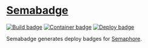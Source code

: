 # [Semabadge][]

[![Build badge][]][build status]
[![Container badge][]][container status]
[![Deploy badge][]][deploy status]

Semabadge generates deploy badges for [Semaphore][].

[Semabadge]: https://github.com/tfausak/semabadge
[Build badge]: http://semabadge.fausak.me/users/tfausak/projects/semabadge/branches/master
[build status]: https://semaphoreci.com/taylorfausak/semabadge
[Container badge]: https://img.shields.io/docker/automated/taylorfausak/semabadge.svg?label=docker
[container status]: https://hub.docker.com/r/taylorfausak/semabadge/
[Deploy badge]: http://semabadge.fausak.me/users/tfausak/projects/semabadge/servers/production
[deploy status]: https://semaphoreci.com/taylorfausak/semabadge/servers/true
[Semaphore]: https://semaphoreci.com
